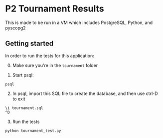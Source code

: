 # P2 Tournament Results

This is made to be run in a VM which includes PostgreSQL, Python, and pyscopg2

## Getting started

In order to run the tests for this application:

0. Make sure you're in the `tournament` folder

1. Start psql:

```
psql
```
2. In psql, import this SQL file to create the database, and then use ctrl-D to exit

```
\i tournament.sql
^D
```
3. Run the tests
```
python tournament_test.py
```
